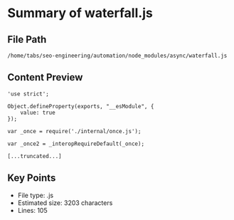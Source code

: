 # Summary of waterfall.js
  
## File Path
`/home/tabs/seo-engineering/automation/node_modules/async/waterfall.js`

## Content Preview
```
'use strict';

Object.defineProperty(exports, "__esModule", {
    value: true
});

var _once = require('./internal/once.js');

var _once2 = _interopRequireDefault(_once);

[...truncated...]
```

## Key Points
- File type: .js
- Estimated size: 3203 characters
- Lines: 105
